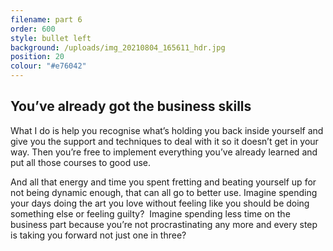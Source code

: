 ```yaml
---
filename: part 6
order: 600
style: bullet left
background: /uploads/img_20210804_165611_hdr.jpg
position: 20
colour: "#e76042"
---
```

## You’ve already got the business skills

What I do is help you recognise what’s holding you back inside yourself and give you the support and techniques to deal with it so it doesn’t get in your way. Then you’re free to implement everything you’ve already learned and put all those courses to good use.

And all that energy and time you spent fretting and beating yourself up for not being dynamic enough, that can all go to better use. Imagine spending your days doing the art you love without feeling like you should be doing something else or feeling guilty?  Imagine spending less time on the business part because you’re not procrastinating any more and every step is taking you forward not just one in three?